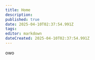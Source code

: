 ```yaml
---
title: Home
description: 
published: true
date: 2025-04-10T02:37:54.991Z
tags: 
editor: markdown
dateCreated: 2025-04-10T02:37:54.991Z
---
```


owo